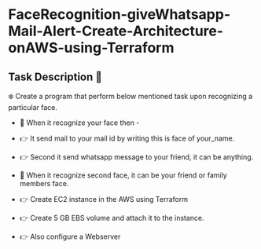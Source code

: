 # FaceRecognition-giveWhatsapp-Mail-Alert-Create-Architecture-onAWS-using-Terraform


## Task Description 📄 <br>

❄️ Create a program that perform below mentioned task upon recognizing a particular face. <br>

- 📌 When it recognize your face then - 
- 👉 It send mail to your mail id by writing this is face of your_name. 
- 👉 Second it send whatsapp message to your friend, it can be anything. 

- 📌 When it recognize second  face, it can be your friend or family members face.
- 👉 Create EC2 instance in the AWS using Terraform
- 👉 Create 5 GB EBS volume and attach it to the instance.
- 👉 Also configure a Webserver
















